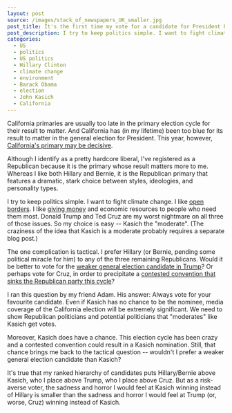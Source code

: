 ```yaml
---
layout: post
source: /images/stack_of_newspapers_UK_smaller.jpg
post_title: It's the first time my vote for a candidate for President has ever mattered, so I'm voting for...John Kasich
post_description: I try to keep politics simple. I want to fight climate change. I like open borders. I like giving money and economic resources to people who need them most.
categories:
  - US
  - politics
  - US politics
  - Hillary Clinton
  - climate change
  - environment
  - Barack Obama
  - election
  - John Kasich
  - California
---
```


California primaries are usually too late in the primary election cycle for their result to matter. And California has (in my lifetime) been too blue for its result to matter in the general election for President. This year, however, <a href="http://fivethirtyeight.com/features/a-state-by-state-roadmap-for-the-rest-of-the-republican-primary/">California's primary may be decisive</a>.

Although I identify as a pretty hardcore liberal, I've registered as a Republican because it is the primary whose result matters more to me. Whereas I like both Hillary and Bernie, it is the Republican primary that features a dramatic, stark choice between styles, ideologies, and personality types.

I try to keep politics simple. I want to fight climate change. I like <a href="http://www.vox.com/2014/9/13/6135905/open-borders-bryan-caplan-interview-gdp-double">open borders</a>. I like <a href="http://www.vox.com/2014/6/5/5783086/more-evidence-that-giving-poor-people-money-is-a-great-cure-for">giving money</a> and economic resources to people who need them most. Donald Trump and Ted Cruz are my worst nightmare on all three of those issues. So my choice is easy -- Kasich the "moderate". (The craziness of the idea that Kasich is a moderate probably requires a separate blog post.)

The one complication is tactical. I prefer Hillary (or Bernie, pending some political miracle for him) to any of the three remaining Republicans. Would it be better to vote for the <a href="http://fivethirtyeight.com/features/donald-trump-is-really-unpopular-with-general-election-voters/">weaker general election candidate in Trump</a>? Or perhaps vote for Cruz, in order to precipitate a <a href="http://www.vox.com/polyarchy/2016/4/5/11370102/republicans-lose-2016">contested convention that sinks the Republican party this cycle</a>?

I ran this question by my friend Adam. His answer: Always vote for your favourite candidate. Even if Kasich has no chance to be the nominee, media coverage of the California election will be extremely significant. We need to show Republican politicians and potential politicians that "moderates" like Kasich get votes.

Moreover, Kasich does have a chance. This election cycle has been crazy and a contested convention could result in a Kasich nomination. Still, that chance brings me back to the tactical question -- wouldn't I prefer a weaker general election candidate than Kasich?

It's true that my ranked hierarchy of candidates puts Hillary/Bernie above Kasich, who I place above Trump, who I place above Cruz. But as a risk-averse voter, the sadness and horror I would feel at Kasich winning instead of Hillary is smaller than the sadness and horror I would feel at Trump (or, worse, Cruz) winning instead of Kasich.
